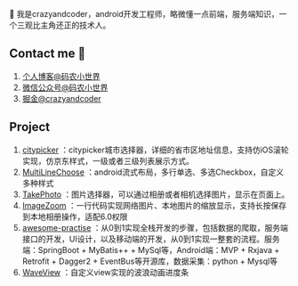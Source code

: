 

 👋 我是crazyandcoder，android开发工程师，略微懂一点前端，服务端知识，一个三观比主角还正的技术人。

## Contact me 📱

1. [个人博客@码农小世界](https://crazyandcoder.work/)
2. [微信公众号@码农小世界](https://www.yuque.com/crazyandcoder/vv3vp0/uh615g) 
3. [掘金@crazyandcoder](https://juejin.cn/user/2594503168892711) 


## Project

1. [citypicker](https://github.com/crazyandcoder/citypicker) ：citypicker城市选择器，详细的省市区地址信息，支持仿iOS滚轮实现，仿京东样式，一级或者三级列表展示方式。
2. [MultiLineChoose](https://github.com/crazyandcoder/MultiLineChoose) ：android流式布局，多行单选、多选Checkbox，自定义多种样式
3. [TakePhoto](https://github.com/crazyandcoder/TakePhoto) ：图片选择器，可以通过相册或者相机选择图片，显示在页面上。
4. [ImageZoom](https://github.com/crazyandcoder/ImageZoom) ：一行代码实现网络图片、本地图片的缩放显示，支持长按保存到本地相册操作，适配6.0权限
5. [awesome-practise](https://github.com/crazyandcoder/awesome-practise) ：从0到1实现全栈开发的步骤，包括数据的爬取，服务端接口的开发，UI设计，以及移动端的开发，从0到1实现一整套的流程。服务端：SpringBoot + MyBatis++ + MySql等，Android端：MVP + Rxjava + Retrofit + Dagger2 + EventBus等开源库，数据采集：python + Mysql等
6. [WaveView](https://github.com/crazyandcoder/WaveView) ：自定义view实现的波浪动画进度条


